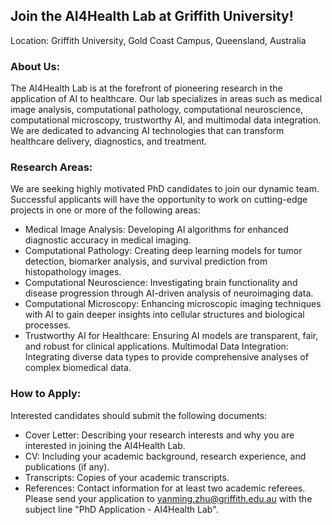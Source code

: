 ---
---

## Join the AI4Health Lab at Griffith University!

Location: Griffith University, Gold Coast Campus, Queensland, Australia

### About Us:

The AI4Health Lab is at the forefront of pioneering research in the application of AI to 
healthcare. Our lab specializes in areas such as medical image analysis, computational pathology, computational neuroscience, computational microscopy, trustworthy AI, and multimodal data integration. We are dedicated to advancing AI technologies that can transform healthcare delivery, diagnostics, and treatment.
  

### Research Areas:

We are seeking highly motivated PhD candidates to join our dynamic team. Successful applicants will have the opportunity to work on cutting-edge projects in one or more of the following areas:

- Medical Image Analysis: Developing AI algorithms for enhanced diagnostic accuracy in medical imaging.
- Computational Pathology: Creating deep learning models for tumor detection, biomarker analysis, and survival 
  prediction from histopathology images.
- Computational Neuroscience: Investigating brain functionality and disease progression through AI-driven analysis of 
  neuroimaging data.
- Computational Microscopy: Enhancing microscopic imaging techniques with AI to gain deeper insights into cellular 
  structures and biological processes.
- Trustworthy AI for Healthcare: Ensuring AI models are transparent, fair, and robust for clinical applications.
Multimodal Data Integration: Integrating diverse data types to provide comprehensive analyses of complex biomedical 
  data.

### How to Apply:

Interested candidates should submit the following documents:

- Cover Letter: Describing your research interests and why you are interested in joining the AI4Health Lab.
- CV: Including your academic background, research experience, and publications (if any).
- Transcripts: Copies of your academic transcripts.
- References: Contact information for at least two academic referees.
Please send your application to [yanming.zhu@griffith.edu.au](yanming.zhu@griffith.edu.au) with the subject line 
  "PhD Application - AI4Health Lab".
